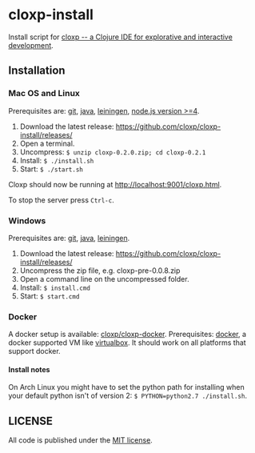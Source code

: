# cloxp-install
Install script for [cloxp -- a Clojure IDE for explorative and interactive development](http://cloxp.github.io/).

## Installation

### Mac OS and Linux

Prerequisites are: [git](http://git-scm.com/download), [java](http://www.oracle.com/technetwork/java/javase/downloads/), [leiningen](http://leiningen.org/), [node.js version >=4](http://nodejs.org/).

1. Download the latest release: https://github.com/cloxp/cloxp-install/releases/
2. Open a terminal.
2. Uncompress: `$ unzip cloxp-0.2.0.zip; cd cloxp-0.2.1`
3. Install: `$ ./install.sh`
4. Start: `$ ./start.sh`

Cloxp should now be running at [http://localhost:9001/cloxp.html](http://localhost:9001/cloxp.html).

To stop the server press `Ctrl-c`.

### Windows

Prerequisites are: [git](http://git-scm.com//download), [java](http://www.oracle.com/technetwork/java/javase/downloads/jdk8-downloads-2133151.html), [leiningen](http://leiningen.org/).

1. Download the latest release: https://github.com/cloxp/cloxp-install/releases/
2. Uncompress the zip file, e.g. cloxp-pre-0.0.8.zip
2. Open a command line on the uncompressed folder.
3. Install: `$ install.cmd`
4. Start: `$ start.cmd`

### Docker

A docker setup is available:
[cloxp/cloxp-docker](https://github.com/cloxp/cloxp-docker). Prerequisites: [docker](https://docs.docker.com/), a docker supported VM like [virtualbox](https://www.virtualbox.org/wiki/Downloads). It should work on all platforms that support docker.


#### Install notes

On Arch Linux you might have to set the python path for installing when your default python isn't of version 2: `$ PYTHON=python2.7 ./install.sh`.

## LICENSE

All code is published under the [MIT license](https://github.com/cloxp/cloxp-install/blob/master/LICENSE).
